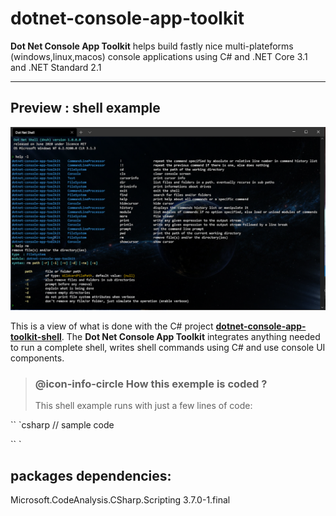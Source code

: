 # dotnet-console-app-toolkit
<b>Dot Net Console App Toolkit</b> helps build fastly nice multi-plateforms (windows,linux,macos) console applications using C# and .NET Core 3.1 and .NET Standard 2.1
<hr/>

## Preview : shell example

<img src="Doc/2020-06-13 02_34_57-Window-github.png"/>

This is a view of what is done with the C# project <a href="https://github.com/franck-gaspoz/dotnet-console-app-toolkit-shell"><b>dotnet-console-app-toolkit-shell</b></a>. The <b>Dot Net Console App Toolkit</b> integrates anything needed to run a complete shell, writes shell commands using C# and use console UI components.

> ### @icon-info-circle How this exemple is coded ?
> This shell example runs with just a few lines of code:

`` `csharp
// sample code

`` `


## packages dependencies:

Microsoft.CodeAnalysis.CSharp.Scripting 3.7.0-1.final
